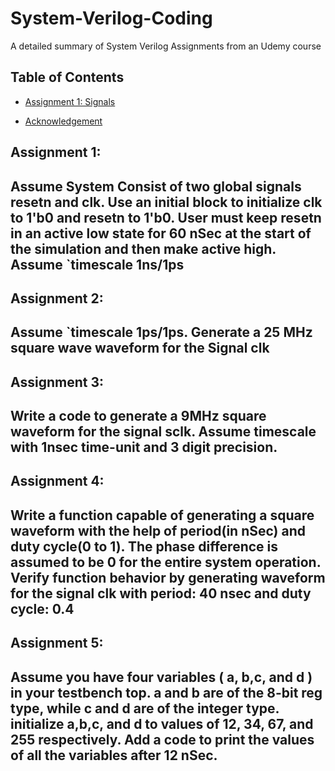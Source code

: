 # System-Verilog-Coding

A detailed summary of System Verilog Assignments from an Udemy course

## Table of Contents 
  
 * [Assignment 1: Signals](#assignment-1) 
     
 * [Acknowledgement](#acknowledgement) 
 
  
  
 ## Assignment 1: 
 ## Assume System Consist of two global signals resetn and clk. Use an initial block to initialize clk to 1'b0 and resetn to 1'b0. User must keep resetn in an active low state for 60 nSec at the start of the simulation and then make active high. Assume `timescale 1ns/1ps

 ## Assignment 2: 
 ## Assume `timescale 1ps/1ps. Generate a 25 MHz square wave waveform for the Signal clk


  ## Assignment 3: 
 ## Write a code to generate a 9MHz square waveform for the signal sclk. Assume timescale with 1nsec time-unit and 3 digit precision.


 ## Assignment 4: 
 ## Write a function capable of generating a square waveform with the help of period(in nSec) and duty cycle(0 to 1). The phase difference is assumed to be 0 for the entire system operation. Verify function behavior by generating waveform for the signal clk with period: 40 nsec and duty cycle: 0.4


  ## Assignment 5: 
 ## Assume you have four variables ( a, b,c, and d )  in your testbench top. a and b are of the 8-bit reg type, while c and d are of the integer type. initialize a,b,c, and d to values of 12, 34, 67, and 255 respectively. Add a code to print the values of all the variables after 12 nSec.
 
 
